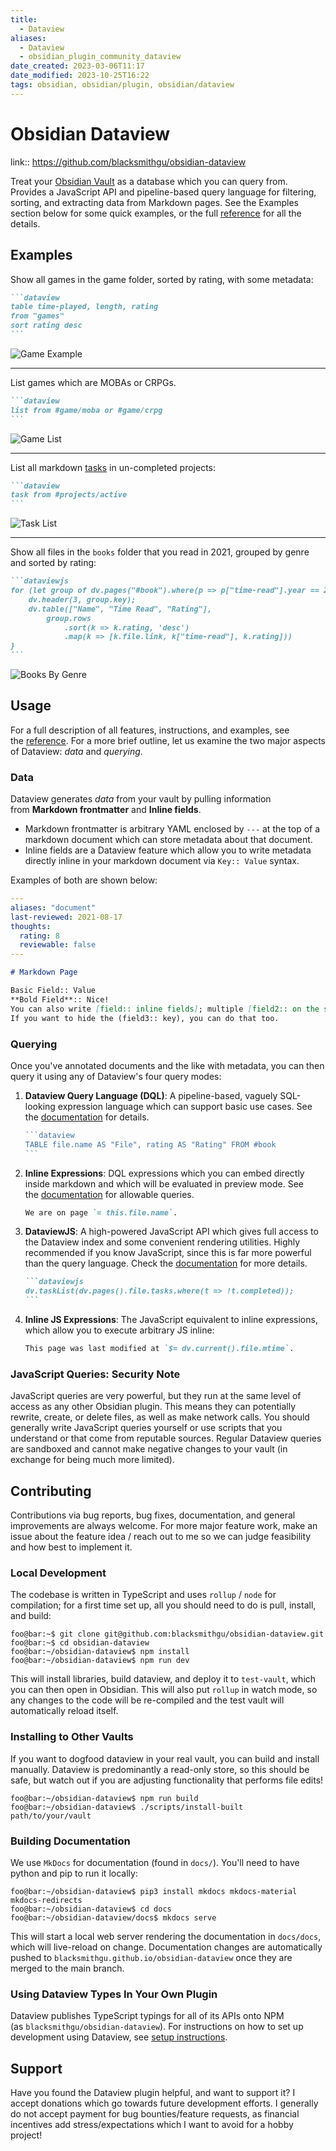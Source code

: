 ```yaml
---
title:
  - Dataview
aliases:
  - Dataview
  - obsidian_plugin_community_dataview
date_created: 2023-03-06T11:17
date_modified: 2023-10-25T16:22
tags: obsidian, obsidian/plugin, obsidian/dataview
---
```

# Obsidian Dataview

link:: <https://github.com/blacksmithgu/obsidian-dataview>

Treat your [Obsidian Vault](https://obsidian.md/) as a database which you can query from. Provides a JavaScript API and pipeline-based query language for filtering, sorting, and extracting data from Markdown pages. See the Examples section below for some quick examples, or the full [reference](https://blacksmithgu.github.io/obsidian-dataview/) for all the details.

## Examples

Show all games in the game folder, sorted by rating, with some metadata:

````markdown
```dataview
table time-played, length, rating
from "games"
sort rating desc
```
````

![Game Example](https://raw.githubusercontent.com/blacksmithgu/obsidian-dataview/HEAD/docs/docs/assets/game.png)

---

List games which are MOBAs or CRPGs.

````markdown
```dataview
list from #game/moba or #game/crpg
```
````

![Game List](https://raw.githubusercontent.com/blacksmithgu/obsidian-dataview/HEAD/docs/docs/assets/game-list.png)

---

List all markdown [tasks](https://blacksmithgu.github.io/obsidian-dataview/data-annotation/#tasks) in un-completed projects:

````markdown
```dataview
task from #projects/active
```
````

![Task List](https://raw.githubusercontent.com/blacksmithgu/obsidian-dataview/HEAD/docs/docs/assets/project-task.png)

---

Show all files in the `books` folder that you read in 2021, grouped by genre and sorted by rating:

````markdown
```dataviewjs
for (let group of dv.pages("#book").where(p => p["time-read"].year == 2021).groupBy(p => p.genre)) {
	dv.header(3, group.key);
	dv.table(["Name", "Time Read", "Rating"],
		group.rows
			.sort(k => k.rating, 'desc')
			.map(k => [k.file.link, k["time-read"], k.rating]))
}
```
````

![Books By Genre](https://raw.githubusercontent.com/blacksmithgu/obsidian-dataview/HEAD/docs/docs/assets/books-by-genre.png)

## Usage

For a full description of all features, instructions, and examples, see the [reference](https://blacksmithgu.github.io/obsidian-dataview/). For a more brief outline, let us examine the two major aspects of Dataview: *data* and *querying*.

### **Data**

Dataview generates *data* from your vault by pulling information from **Markdown frontmatter** and **Inline fields**.

- Markdown frontmatter is arbitrary YAML enclosed by `---` at the top of a markdown document which can store metadata about that document.
- Inline fields are a Dataview feature which allow you to write metadata directly inline in your markdown document via `Key:: Value` syntax.

Examples of both are shown below:

```yaml
---
aliases: "document"
last-reviewed: 2021-08-17
thoughts:
  rating: 8
  reviewable: false
---
```

```markdown
# Markdown Page

Basic Field:: Value
**Bold Field**:: Nice!
You can also write [field:: inline fields]; multiple [field2:: on the same line].
If you want to hide the (field3:: key), you can do that too.
```

### **Querying**

Once you've annotated documents and the like with metadata, you can then query it using any of Dataview's four query modes:

1. **Dataview Query Language (DQL)**: A pipeline-based, vaguely SQL-looking expression language which can support basic use cases. See the [documentation](https://blacksmithgu.github.io/obsidian-dataview/query/queries/) for details.

    ````javascript
    ```dataview
    TABLE file.name AS "File", rating AS "Rating" FROM #book
    ```
    ````

2. **Inline Expressions**: DQL expressions which you can embed directly inside markdown and which will be evaluated in preview mode. See the [documentation](https://blacksmithgu.github.io/obsidian-dataview/reference/expressions/) for allowable queries.

    ```markdown
    We are on page `= this.file.name`.
    ```

3. **DataviewJS**: A high-powered JavaScript API which gives full access to the Dataview index and some convenient rendering utilities. Highly recommended if you know JavaScript, since this is far more powerful than the query language. Check the [documentation](https://blacksmithgu.github.io/obsidian-dataview/api/intro/) for more details.

    ````markdown
    ```dataviewjs
    dv.taskList(dv.pages().file.tasks.where(t => !t.completed));
    ```
    ````

4. **Inline JS Expressions**: The JavaScript equivalent to inline expressions, which allow you to execute arbitrary JS inline:

    ```markdown
    This page was last modified at `$= dv.current().file.mtime`.
    ```

### JavaScript Queries: Security Note

JavaScript queries are very powerful, but they run at the same level of access as any other Obsidian plugin. This means they can potentially rewrite, create, or delete files, as well as make network calls. You should generally write JavaScript queries yourself or use scripts that you understand or that come from reputable sources. Regular Dataview queries are sandboxed and cannot make negative changes to your vault (in exchange for being much more limited).

## Contributing

Contributions via bug reports, bug fixes, documentation, and general improvements are always welcome. For more major feature work, make an issue about the feature idea / reach out to me so we can judge feasibility and how best to implement it.

### Local Development

The codebase is written in TypeScript and uses `rollup` / `node` for compilation; for a first time set up, all you should need to do is pull, install, and build:

```console
foo@bar:~$ git clone git@github.com:blacksmithgu/obsidian-dataview.git
foo@bar:~$ cd obsidian-dataview
foo@bar:~/obsidian-dataview$ npm install
foo@bar:~/obsidian-dataview$ npm run dev
```

This will install libraries, build dataview, and deploy it to `test-vault`, which you can then open in Obsidian. This will also put `rollup` in watch mode, so any changes to the code will be re-compiled and the test vault will automatically reload itself.

### Installing to Other Vaults

If you want to dogfood dataview in your real vault, you can build and install manually. Dataview is predominantly a read-only store, so this should be safe, but watch out if you are adjusting functionality that performs file edits!

```console
foo@bar:~/obsidian-dataview$ npm run build
foo@bar:~/obsidian-dataview$ ./scripts/install-built path/to/your/vault
```

### Building Documentation

We use `MkDocs` for documentation (found in `docs/`). You'll need to have python and pip to run it locally:

```console
foo@bar:~/obsidian-dataview$ pip3 install mkdocs mkdocs-material mkdocs-redirects
foo@bar:~/obsidian-dataview$ cd docs
foo@bar:~/obsidian-dataview/docs$ mkdocs serve
```

This will start a local web server rendering the documentation in `docs/docs`, which will live-reload on change. Documentation changes are automatically pushed to `blacksmithgu.github.io/obsidian-dataview` once they are merged to the main branch.

### Using Dataview Types In Your Own Plugin

Dataview publishes TypeScript typings for all of its APIs onto NPM (as `blacksmithgu/obsidian-dataview`). For instructions on how to set up development using Dataview, see [setup instructions](https://blacksmithgu.github.io/obsidian-dataview/plugin/develop-against-dataview/).

## Support

Have you found the Dataview plugin helpful, and want to support it? I accept donations which go towards future development efforts. I generally do not accept payment for bug bounties/feature requests, as financial incentives add stress/expectations which I want to avoid for a hobby project!
